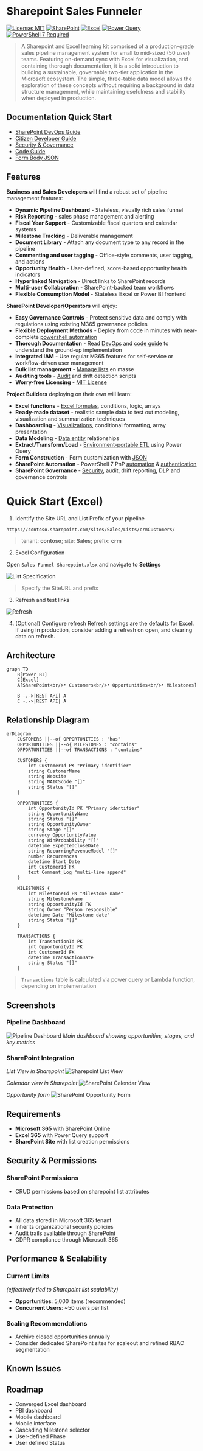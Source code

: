 # Sharepoint Sales Funneler

[![License: MIT](https://img.shields.io/badge/License-MIT-yellow.svg)](https://opensource.org/licenses/MIT)
[![SharePoint](https://img.shields.io/badge/SharePoint-Online-blue.svg)](https://www.microsoft.com/sharepoint)
[![Excel](https://img.shields.io/badge/Excel-365-green.svg)](https://www.microsoft.com/excel)
[![Power Query](https://img.shields.io/badge/Power%20Query-Enabled-orange.svg)](https://powerquery.microsoft.com/)
[![PowerShell 7 Required](https://img.shields.io/badge/PowerShell%207-Recommended-yellow.svg)](https://github.com/PowerShell/PowerShell)

> A Sharepoint and Excel learning kit comprised of a production-grade sales pipeline management system for small to mid-sized (50 user) teams.  Featuring  on-demand sync with Excel for visualization, and containing thorough documentation, it is a solid introduction to building a sustainable, governable two-tier application in the Microsoft ecosystem. The simple, three-table data model allows the exploration of these concepts without requiring a background in data structure management, while maintaining usefulness and stability when deployed in production.


## Documentation Quick Start
- [SharePoint DevOps Guide](./docs/auto-deploy.md)
- [Citizen Developer Guide](./docs/manual-deploy.md)
- [Security & Governance](./docs/security.md)
- [Code Guide](./docs/code-guide.md)
- [Form Body JSON](./docs/form-body-json.md)

## Features
**Business and Sales Developers** will find a robust set of pipeline management features: 

- **Dynamic Pipeline Dashboard** - Stateless, visually rich sales funnel
- **Risk Reporting** - sales phase management and alerting
- **Fiscal Year Support** - Customizable fiscal quarters and calendar systems
- **Milestone Tracking** - Deliverable management
- **Document Library** - Attach any document type to any record in the pipeline
- **Commenting and user tagging** - Office-style comments, user tagging, and actions 
- **Opportunity Health** - User-defined, score-based opportunity health indicators 
- **Hyperlinked Navigation** - Direct links to SharePoint records
- **Multi-user Collaboration** - SharePoint-backed team workflows
- **Flexible Consumption Model** - Stateless Excel or Power BI frontend

**SharePoint Developer/Operators** will enjoy:

- **Easy Governance Controls** - Protect sensitive data and comply with regulations using existing M365 governance policies
- **Flexible Deployment Methods** - Deploy from code in minutes with near-complete [powershell automation](./docs/auto-deploy.md)
- **Thorough Documentation** - Read [DevOps](./docs/auto-deploy.md) and [code guide](./docs/code-guide.md) to understand the ground-up implementation
- **Integrated IAM** - Use regular M365 features for self-service or workflow-driven user management
- **Bulk list management** - [Manage lists](./deployment/day-2/readme.md/#2-manage-listsps1) en masse
- **Auditing tools** - [Audit](./deployment/day-2/readme.md/#1-audit-list-securtyps1) and drift detection scripts
- **Worry-free Licensing** - [MIT License](./LICENSE)

**Project Builders** deploying on their own will learn: 
- **Excel functions** - [Excel formulas](./docs/code-guide.md/#formula-patterns), conditions, logic, arrays
- **Ready-made dataset** - realistic sample data to test out modeling, visualization and summarization techniques
- **Dashboarding** - [Visualizations](#screenshots), conditional formatting, array presentation
- **Data Modeling** - [Data entity](#relationship-diagram) relationships
- **Extract/Transform/Load** - [Environment-portable ETL](./docs/code-guide.md/#power-query-m-code) using Power Query
- **Form Construction** - Form customization with [JSON](./docs/form-body-json.md)
- **SharePoint Automation** - PowerShell 7 PnP [automation](./docs/auto-deploy.md#1-create-list) & [authentication](./docs/auto-deploy.md/#prerequisites)
- **SharePoint Governance** - [Security](./docs/security.md), audit, drift reporting, DLP and governance controls

# Quick Start (Excel)
1. Identify the Site URL and List Prefix of your pipeline

```
https://contoso.sharepoint.com/sites/Sales/Lists/crmCustomers/
```
> tenant: **contoso**; 
> site: **Sales**;
> prefix: **crm**


2. Excel Configuration

Open `Sales Funnel Sharepoint.xlsx` and navigate to **Settings**

![List Specification](./docs/images/listSelect.png)
>Specify the SiteURL and prefix

3. Refresh and test links

![Refresh](./docs/images/refresh.png)

4. (Optional) Configure refresh
Refresh settings are the defaults for Excel.  If using in production, consider adding a refresh on open, and clearing data on refresh.

## Architecture
```mermaid
graph TD
    B[Power BI]
    C[Excel]
    A[SharePoint<br/>• Customers<br/>• Opportunities<br/>• Milestones] 
    
    B -.->|REST API| A
    C -.->|REST API| A
```

## Relationship Diagram

```mermaid
erDiagram
    CUSTOMERS ||--o{ OPPORTUNITIES : "has"
    OPPORTUNITIES ||--o{ MILESTONES : "contains"
    OPPORTUNITIES ||--o{ TRANSACTIONS : "contains"
    
    CUSTOMERS {
        int CustomerId PK "Primary identifier"
        string CustomerName 
        string Website
        string NAICScode "[]"
        string Status "[]"
    }
    
    OPPORTUNITIES {
        int OpportunityId PK "Primary identifier"
        string OpportunityName 
        string Status "[]"
        string OpportunityOwner
        string Stage "[]"
        currency OpportunityValue
        string WinProbability "[]"
        datetime ExpectedCloseDate
        string RecurringRevenueModel "[]"
        number Recurrences
        datetime Start_Date
        int CustomerId FK 
        text Comment_Log "multi-line append" 
    }
    
    MILESTONES {
        int MilestoneId PK "Milestone name"
        string MilestoneName
        string OpportunityId FK 
        string Owner "Person responsible"
        datetime Date "Milestone date"
        string Status "[]"
    }

    TRANSACTIONS {
        int TransactionId PK 
        int OpportunityId FK
        int CustomerId FK
        datetime TransactionDate 
        string Status "[]"
    }

```
> `Transactions` table is calculated via power query or Lambda function, depending on implementation
>
## Screenshots

### Pipeline Dashboard
![Pipeline Dashboard](docs/images/dashboard.png)
*Main dashboard showing opportunities, stages, and key metrics*

### SharePoint Integration

*List View in Sharepoint*
![Sharepoint List View](docs/images/opportunityList.png)

*Calendar view in Sharepoint*
![SharePoint Calendar View](docs/images/calendarview.png)

*Opportunity form*
![SharePoint Opportunity Form](docs/images/opportunityform.png)




## Requirements

- **Microsoft 365** with SharePoint Online
- **Excel 365** with Power Query support
- **SharePoint Site** with list creation permissions


## Security & Permissions

### SharePoint Permissions
- CRUD permissions based on sharepoint list attributes

### Data Protection
- All data stored in Microsoft 365 tenant
- Inherits organizational security policies
- Audit trails available through SharePoint
- GDPR compliance through Microsoft 365

## Performance & Scalability

### Current Limits 
*(effectively tied to Sharepoint list scalability)*
- **Opportunities**: 5,000 items (recommended)
- **Concurrent Users**: ~50 users per list

### Scaling Recommendations
- Archive closed opportunities annually
- Consider dedicated SharePoint sites for scaleout and refined RBAC segmentation

## Known Issues

## Roadmap
- Converged Excel dashboard
- PBI dashboard
- Mobile dashboard
- Mobile interface
- Cascading Milestone selector
- User-defined Phase
- User defined Status